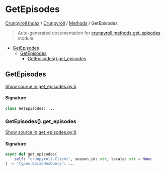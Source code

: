 # GetEpisodes

[Crunpyroll Index](../../README.md#crunpyroll-index) / [Crunpyroll](../index.md#crunpyroll) / [Methods](./index.md#methods) / GetEpisodes

> Auto-generated documentation for [crunpyroll.methods.get_episodes](https://github.com/stefanodvx/crunpyroll/blob/main/crunpyroll/methods/get_episodes.py) module.

- [GetEpisodes](#getepisodes)
  - [GetEpisodes](#getepisodes-1)
    - [GetEpisodes().get_episodes](#getepisodes()get_episodes)

## GetEpisodes

[Show source in get_episodes.py:5](https://github.com/stefanodvx/crunpyroll/blob/main/crunpyroll/methods/get_episodes.py#L5)

#### Signature

```python
class GetEpisodes: ...
```

### GetEpisodes().get_episodes

[Show source in get_episodes.py:6](https://github.com/stefanodvx/crunpyroll/blob/main/crunpyroll/methods/get_episodes.py#L6)

#### Signature

```python
async def get_episodes(
    self: "crunpyroll.Client", season_id: str, locale: str = None
) -> "types.EpisodesQuery": ...
```